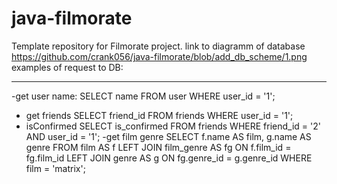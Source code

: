 # java-filmorate
Template repository for Filmorate project.
link to diagramm of database
https://github.com/crank056/java-filmorate/blob/add_db_scheme/1.png
examples of request to DB:
________________
-get user name:
SELECT name
FROM user
WHERE user_id = '1';
- get friends
SELECT friend_id
FROM friends
WHERE user_id = '1';
- isConfirmed
SELECT is_confirmed
FROM friends
WHERE friend_id = '2' AND user_id = '1';
-get film genre
SELECT f.name AS film,
g.name AS genre
FROM film AS f
LEFT JOIN film_genre AS fg ON f.film_id = fg.film_id
LEFT JOIN genre AS g ON fg.genre_id = g.genre_id
WHERE film = 'matrix';

